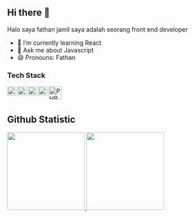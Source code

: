 ## Hi there 👋

Halo saya fathan jamil saya adalah seorang front end developer

- 🌱 I’m currently learning React
- 💬 Ask me about Javascript
- 😄 Pronouns: Fathan

### Tech Stack
  <a href="#"><img align="left" alt="JavaScript" title="JavaScript" width="21px" src="https://upload.wikimedia.org/wikipedia/commons/9/99/Unofficial_JavaScript_logo_2.svg" /></a>
  <a href="https://nodejs.org/"><img align="left" alt="NodeJS" title="NodeJS" width="21px" src="https://seeklogo.com/images/N/nodejs-logo-FBE122E377-seeklogo.com.png" /></a>
  <a href="https://reactjs.org/"><img align="left" alt="React" title="React" width="21px" src="https://cdn.worldvectorlogo.com/logos/react-2.svg" /></a>
  <a href="https://nextjs.org/"><img align="left" alt="Next" title="Next (React SSR Framework)" width="21px" src="https://iconape.com/wp-content/files/gm/82643/svg/next-js.svg" /></a>
  <a href="https://www.php.net/"><img align="left" alt="PHP" title="PHP" width="30px" src="https://upload.wikimedia.org/wikipedia/commons/2/27/PHP-logo.svg" /></a>
  <br>
  <br>

## Github Statistic
<p align="left">
<a href="https://github.com/fathanjamilrises">
  <img height="180em" src="https://github-readme-stats-eight-theta.vercel.app/api?username=fathanjamilrises&show_icons=true&theme=algolia&include_all_commits=true&count_private=true"/>
  <img height="180em" src="https://github-readme-stats-eight-theta.vercel.app/api/top-langs/?username=fathanjamilrises&layout=compact&theme=algolia"/>
</a>
</p>
